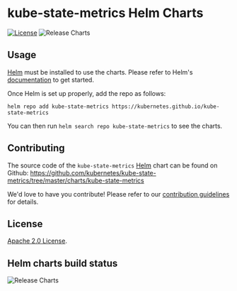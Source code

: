 # kube-state-metrics Helm Charts

[![License](https://img.shields.io/badge/License-Apache%202.0-blue.svg)](https://opensource.org/licenses/Apache-2.0) ![Release Charts](https://github.com/kubernetes/kube-state-metrics/workflows/Release%20Charts/badge.svg?branch=master)

## Usage

[Helm](https://helm.sh) must be installed to use the charts.
Please refer to Helm's [documentation](https://helm.sh/docs/) to get started.

Once Helm is set up properly, add the repo as follows:

```console
helm repo add kube-state-metrics https://kubernetes.github.io/kube-state-metrics
```

You can then run `helm search repo kube-state-metrics` to see the charts.

## Contributing

The source code of the `kube-state-metrics` [Helm](https://helm.sh) chart can be found on Github: <https://github.com/kubernetes/kube-state-metrics/tree/master/charts/kube-state-metrics>

<!-- Keep full URL links to repo files because this README syncs from main to gh-pages.  -->
We'd love to have you contribute! Please refer to our [contribution guidelines](https://github.com/kubernetes/kube-state-metrics/blob/master/CONTRIBUTING.md) for details.

## License

<!-- Keep full URL links to repo files because this README syncs from main to gh-pages.  -->
[Apache 2.0 License](https://github.com/kubernetes/kube-state-metrics/blob/master/LICENSE).

## Helm charts build status

![Release Charts](https://github.com/kubernetes/kube-state-metrics/workflows/Release%20Charts/badge.svg?branch=master)
